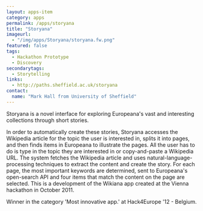 ```yaml
---
layout: apps-item
category: apps
permalink: /apps/storyana
title: "Storyana"
imageurl:
  - "/img/apps/Storyana/storyana.fw.png"
featured: false
tags:
  - Hackathon Prototype
  - Discovery
secondarytags:
  - Storytelling
links:
  - http://paths.sheffield.ac.uk/storyana
contact: 
  name: "Mark Hall from University of Sheffield"
---
```

Storyana is a novel interface for exploring Europeana's vast and interesting collections through short stories.

In order to automatically create these stories, Storyana accesses the Wikipedia article for the topic the user is interested in, splits it into pages, and then finds items in Europeana to illustrate the pages. All the user has to do is type in the topic they are interested in or copy-and-paste a Wikipedia URL. The system fetches the Wikipedia article and uses natural-language-processing techniques to extract the content and create the story. For each page, the most important keywords are determined, sent to Europeana's open-search API and four items that match the content on the page are selected. This is a development of the Wikiana app created at the Vienna hackathon in October 2011. 

Winner in the category 'Most innovative app.' at Hack4Europe '12 - Belgium. 